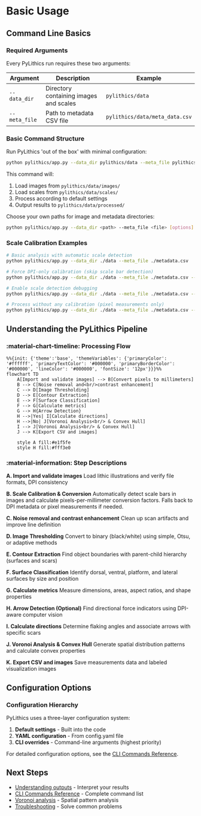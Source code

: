 # Basic Usage

## Command Line Basics

### Required Arguments

Every PyLithics run requires these two arguments:

| Argument | Description | Example |
|----------|-------------|----------|
| `--data_dir` | Directory containing images and scales | `pylithics/data` |
| `--meta_file` | Path to metadata CSV file | `pylithics/data/meta_data.csv` |

### Basic Command Structure

Run PyLithics 'out of the box' with minimal configuration:

```bash
python pylithics/app.py --data_dir pylithics/data --meta_file pylithics/data/meta_data.csv
```
This command will:

1. Load images from `pylithics/data/images/`
2. Load scales from `pylithics/data/scales/`
3. Process according to default settings
4. Output results to `pylithics/data/processed/`

Choose your own paths for image and metadata directories:

```bash
python pylithics/app.py --data_dir <path> --meta_file <file> [options]
```

### Scale Calibration Examples

```bash
# Basic analysis with automatic scale detection
python pylithics/app.py --data_dir ./data --meta_file ./metadata.csv

# Force DPI-only calibration (skip scale bar detection)
python pylithics/app.py --data_dir ./data --meta_file ./metadata.csv --force_scale_method dpi

# Enable scale detection debugging
python pylithics/app.py --data_dir ./data --meta_file ./metadata.csv --scale_debug

# Process without any calibration (pixel measurements only)
python pylithics/app.py --data_dir ./data --meta_file ./metadata.csv --disable_scale_calibration
```

## Understanding the PyLithics Pipeline

<div class="grid" markdown>

<div markdown>

### :material-chart-timeline: Processing Flow

```mermaid
%%{init: {'theme':'base', 'themeVariables': {'primaryColor': '#ffffff', 'primaryTextColor': '#000000', 'primaryBorderColor': '#000000', 'lineColor': '#000000', 'fontSize': '12px'}}}%%
flowchart TD
    A[Import and validate images] --> B[Convert pixels to millimeters]
    B --> C[Noise removal and<br/>contrast enhancement]
    C --> D[Image Thresholding]
    D --> E[Contour Extraction]
    E --> F[Surface Classification]
    F --> G[Calculate metrics]
    G --> H{Arrow Detection}
    H -->|Yes| I[Calculate directions]
    H -->|No| J[Voronoi Analysis<br/> & Convex Hull]
    I --> J[Voronoi Analysis<br/> & Convex Hull]
    J --> K[Export CSV and images]

    style A fill:#e1f5fe
    style H fill:#fff3e0
```

</div>

<div markdown>

### :material-information: Step Descriptions

**A. Import and validate images**
Load lithic illustrations and verify file formats, DPI consistency

**B. Scale Calibration & Conversion**
Automatically detect scale bars in images and calculate pixels-per-millimeter conversion factors. Falls back to DPI metadata or pixel measurements if needed.

**C. Noise removal and contrast enhancement**
Clean up scan artifacts and improve line definition

**D. Image Thresholding**
Convert to binary (black/white) using simple, Otsu, or adaptive methods

**E. Contour Extraction**
Find object boundaries with parent-child hierarchy (surfaces and scars)

**F. Surface Classification**
Identify dorsal, ventral, platform, and lateral surfaces by size and position

**G. Calculate metrics**
Measure dimensions, areas, aspect ratios, and shape properties

**H. Arrow Detection (Optional)**
Find directional force indicators using DPI-aware computer vision

**I. Calculate directions**
Determine flaking angles and associate arrows with specific scars

**J. Voronoi Analysis & Convex Hull**
Generate spatial distribution patterns and calculate convex properties

**K. Export CSV and images**
Save measurements data and labeled visualization images

</div>

</div>

## Configuration Options

### Configuration Hierarchy

PyLithics uses a three-layer configuration system:

1. **Default settings** - Built into the code
2. **YAML configuration** - From config.yaml file
3. **CLI overrides** - Command-line arguments (highest priority)

For detailed configuration options, see the [CLI Commands Reference](../reference/cli-commands.md).


## Next Steps

- [Understanding outputs](outputs.md) - Interpret your results
- [CLI Commands Reference](../reference/cli-commands.md) - Complete command list
- [Voronoi analysis](voronoi-analysis.md) - Spatial pattern analysis
- [Troubleshooting](troubleshooting.md) - Solve common problems